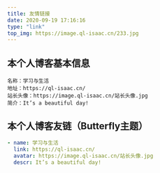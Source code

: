 ```yaml
---
title: 友情链接
date: 2020-09-19 17:16:16
type: "link"
top_img: https://image.ql-isaac.cn/233.jpg
---
```

## 本个人博客基本信息
```
名称：学习与生活
地址：https://ql-isaac.cn/
站长头像：https://image.ql-isaac.cn/站长头像.jpg
简介：It’s a beautiful day!
```
## 本个人博客友链（Butterfly主题）
```yml
- name: 学习与生活
  link: https://ql-isaac.cn/
  avatar: https://image.ql-isaac.cn/站长头像.jpg
  descr: It’s a beautiful day!
```
